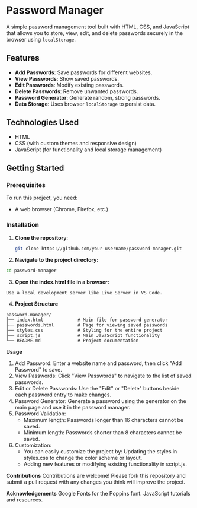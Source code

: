 # Password Manager

A simple password management tool built with HTML, CSS, and JavaScript that allows you to store, view, edit, and delete passwords securely in the browser using `localStorage`.

## Features

- **Add Passwords**: Save passwords for different websites.
- **View Passwords**: Show saved passwords.
- **Edit Passwords**: Modify existing passwords.
- **Delete Passwords**: Remove unwanted passwords.
- **Password Generator**: Generate random, strong passwords.
- **Data Storage**: Uses browser `localStorage` to persist data.

## Technologies Used

- HTML
- CSS (with custom themes and responsive design)
- JavaScript (for functionality and local storage management)

## Getting Started

### Prerequisites

To run this project, you need:
- A web browser (Chrome, Firefox, etc.)

### Installation

1. **Clone the repository**:
   ```bash
   git clone https://github.com/your-username/password-manager.git

2. **Navigate to the project directory:**
```bash
cd password-manager
```

3. **Open the index.html file in a browser:**
```You can double-click on the index.html file, or
Use a local development server like Live Server in VS Code.
```

4. **Project Structure**
```
password-manager/
├── index.html             # Main file for password generator
├── passwords.html         # Page for viewing saved passwords
├── styles.css             # Styling for the entire project
├── script.js              # Main JavaScript functionality
└── README.md              # Project documentation
```

**Usage**
1. Add Password: Enter a website name and password, then click "Add Password" to save.
2. View Passwords: Click "View Passwords" to navigate to the list of saved passwords.
3. Edit or Delete Passwords: Use the "Edit" or "Delete" buttons beside each password entry to make changes.
4. Password Generator: Generate a password using the generator on the main page and use it in the password manager.
5. Password Validation:
    - Maximum length: Passwords longer than 16 characters cannot be saved.
    - Minimum length: Passwords shorter than 8 characters cannot be saved.
6. Customization:
    - You can easily customize the project by: Updating the styles in styles.css to change the color scheme or layout.
    - Adding new features or modifying existing functionality in script.js.

**Contributions**
Contributions are welcome! Please fork this repository and submit a pull request with any changes you think will improve the project.

**Acknowledgements**
Google Fonts for the Poppins font.
JavaScript tutorials and resources.
